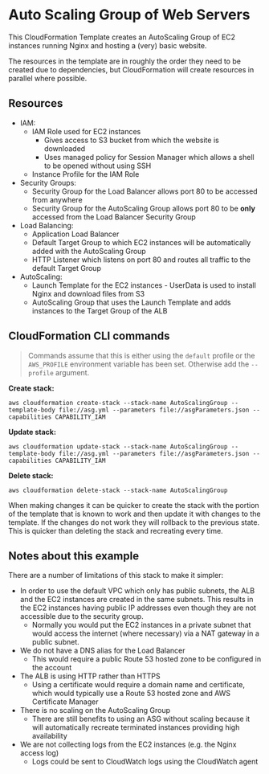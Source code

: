 # Auto Scaling Group of Web Servers

This CloudFormation Template creates an AutoScaling Group of EC2 instances running Nginx and hosting a (very) basic website.

The resources in the template are in roughly the order they need to be created due to dependencies, but CloudFormation will create resources in parallel where possible.

## Resources

* IAM:
  * IAM Role used for EC2 instances
    * Gives access to S3 bucket from which the website is downloaded
    * Uses managed policy for Session Manager which allows a shell to be opened without using SSH
  * Instance Profile for the IAM Role
* Security Groups:
  * Security Group for the Load Balancer allows port 80 to be accessed from anywhere
  * Security Group for the AutoScaling Group allows port 80 to be **only** accessed from the Load Balancer Security Group
* Load Balancing:
  * Application Load Balancer
  * Default Target Group to which EC2 instances will be automatically added with the AutoScaling Group
  * HTTP Listener which listens on port 80 and routes all traffic to the default Target Group
* AutoScaling:
  * Launch Template for the EC2 instances - UserData is used to install Nginx and download files from S3
  * AutoScaling Group that uses the Launch Template and adds instances to the Target Group of the ALB

## CloudFormation CLI commands

> Commands assume that this is either using the `default` profile or the `AWS_PROFILE` environment variable has been set. Otherwise add the `--profile` argument.

__Create stack:__
```
aws cloudformation create-stack --stack-name AutoScalingGroup --template-body file://asg.yml --parameters file://asgParameters.json --capabilities CAPABILITY_IAM
```

__Update stack:__
```
aws cloudformation update-stack --stack-name AutoScalingGroup --template-body file://asg.yml --parameters file://asgParameters.json --capabilities CAPABILITY_IAM
```

__Delete stack:__
```
aws cloudformation delete-stack --stack-name AutoScalingGroup
```

When making changes it can be quicker to create the stack with the portion of the template that is known to work and then update it with changes to the template. If the changes do not work they will rollback to the previous state. This is quicker than deleting the stack and recreating every time.

## Notes about this example

There are a number of limitations of this stack to make it simpler:

* In order to use the default VPC which only has public subnets, the ALB and the EC2 instances are created in the same subnets. This results in the EC2 instances having public IP addresses even though they are not accessible due to the security group.
  * Normally you would put the EC2 instances in a private subnet that would access the internet (where necessary) via a NAT gateway in a public subnet.
* We do not have a DNS alias for the Load Balancer
  * This would require a public Route 53 hosted zone to be configured in the account
* The ALB is using HTTP rather than HTTPS
  * Using a certificate would require a domain name and certificate, which would typically use a Route 53 hosted zone and AWS Certificate Manager
* There is no scaling on the AutoScaling Group
  * There are still benefits to using an ASG without scaling because it will automatically recreate terminated instances providing high availability
* We are not collecting logs from the EC2 instances (e.g. the Nginx access log)
  * Logs could be sent to CloudWatch logs using the CloudWatch agent
